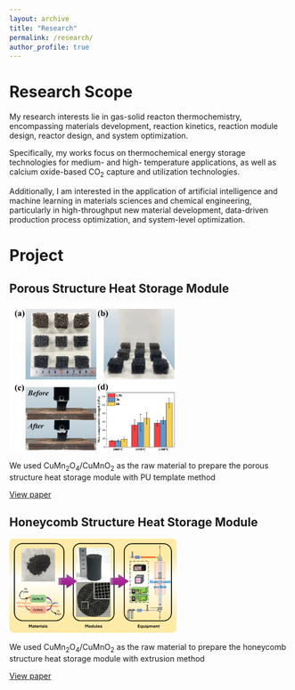 ```yaml
---
layout: archive
title: "Research"
permalink: /research/
author_profile: true
---
```


Research Scope
======
My research interests lie in gas-solid reacton thermochemistry, encompassing materials development, reaction kinetics, reaction module design, reactor design, and system optimization. 

Specifically, my works focus on thermochemical energy storage technologies for medium- and high- temperature applications, as well as calcium oxide-based CO<sub>2</sub> capture and utilization technologies. 

Additionally, I am interested in the application of artificial intelligence and machine learning in materials sciences and chemical engineering, particularly in high-throughput new material development, data-driven production process optimization, and system-level optimization.

Project
======

## Porous Structure Heat Storage Module

<a href="/images/porous_module.jpg" target="_blank">
  <img src="/images/porous_module.jpg" alt="porous_module" width="300" style="border-radius: 8px;">
</a>

We used CuMn<sub>2</sub>O<sub>4</sub>/CuMnO<sub>2</sub> as the raw material to prepare the porous structure heat storage module with PU template method

[View paper](https://linkinghub.elsevier.com/retrieve/pii/S1385894724010258)


## Honeycomb Structure Heat Storage Module

<a href="/images/honeycomb_module.jpg" target="_blank">
  <img src="/images/honeycomb_module.jpg" alt="honeycomb_module" width="300" style="border-radius: 8px;">
</a>

We used CuMn<sub>2</sub>O<sub>4</sub>/CuMnO<sub>2</sub> as the raw material to prepare the honeycomb structure heat storage module with extrusion method

[View paper](https://pubs.acs.org/doi/10.1021/acssuschemeng.4c10715)
